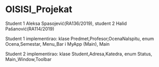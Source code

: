# OISISI_Projekat
Student 1 Aleksa Spasojević(RA136/2019), student 2 Halid Pašanović(RA114/2019)

Student 1 implementirao: klase Predmet,Profesor,OcenaNaIspitu, enum Ocena,Semestar, Menu_Bar i MyApp (Main), Main


Student 2 implementirao: klase Student,Adresa,Katedra, enum Status, Main_Window,Toolbar
